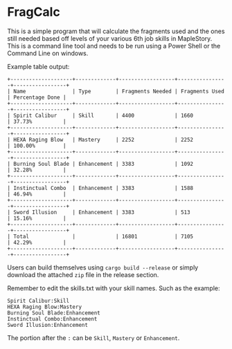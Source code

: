 # FragCalc

This is a simple program that will calculate the fragments used and the ones still needed based off levels of your various 6th job skills in MapleStory. This is a command line tool and needs to be run using a Power Shell or the Command Line on windows.

Example table output:
```
+--------------------+-------------+------------------+----------------+-----------------+
| Name               | Type        | Fragments Needed | Fragments Used | Percentage Done |
+--------------------+-------------+------------------+----------------+-----------------+
| Spirit Calibur     | Skill       | 4400             | 1660           | 37.73%          |
+--------------------+-------------+------------------+----------------+-----------------+
| HEXA Raging Blow   | Mastery     | 2252             | 2252           | 100.00%         |
+--------------------+-------------+------------------+----------------+-----------------+
| Burning Soul Blade | Enhancement | 3383             | 1092           | 32.28%          |
+--------------------+-------------+------------------+----------------+-----------------+
| Instinctual Combo  | Enhancement | 3383             | 1588           | 46.94%          |
+--------------------+-------------+------------------+----------------+-----------------+
| Sword Illusion     | Enhancement | 3383             | 513            | 15.16%          |
+--------------------+-------------+------------------+----------------+-----------------+
| Total              |             | 16801            | 7105           | 42.29%          |
+--------------------+-------------+------------------+----------------+-----------------+
```

Users can build themselves using `cargo build --release` or simply download the attached `zip` file in the release section.

Remember to edit the skills.txt with your skill names. Such as the example:
```
Spirit Calibur:Skill
HEXA Raging Blow:Mastery
Burning Soul Blade:Enhancement
Instinctual Combo:Enhancement
Sword Illusion:Enhancement
```
The portion after the `:` can be `Skill`, `Mastery` or `Enhancement`.
